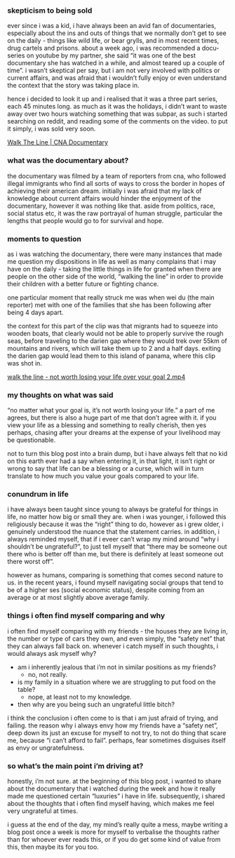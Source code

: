 ### skepticism to being sold

ever since i was a kid, i have always been an avid fan of documentaries, especially about the ins and outs of things that we normally don’t get to see on the daily - things like wild life, or bear grylls, and in most recent times, drug cartels and prisons. about a week ago, i was recommended a docu-series on youtube by my partner, she said “it was one of the best documentary she has watched in a while, and almost teared up a couple of time”. i wasn’t skeptical per say, but i am not very involved with politics or current affairs, and was afraid that i wouldn’t fully enjoy or even understand the context that the story was taking place in.

hence i decided to look it up and i realised that it was a three part series, each 45 minutes long. as much as it was the holidays, i didn’t want to waste away over two hours watching something that was subpar, as such i started searching on reddit, and reading some of the comments on the video. to put it simply, i was sold very soon.

[Walk The Line | CNA Documentary](https://youtube.com/playlist?list=PLkMf14VQEvTaR0QKm8JtFiRyLaVZZobp7&si=qUcCddUazeP2jhjm)

### what was the documentary about?

the documentary was filmed by a team of reporters from cna, who followed illegal immigrants who find all sorts of ways to cross the border in hopes of achieving their american dream. initially i was afraid that my lack of knowledge about current affairs would hinder the enjoyment of the documentary, however it was nothing like that. aside from politics, race, social status etc, it was the raw portrayal of human struggle, particular the lengths that people would go to for survival and hope.

### moments to question

as i was watching the documentary, there were many instances that made me question my dispositions in life as well as many complains that i may have on the daily - taking the little things in life for granted when there are people on the other side of the world, “walking the line” in order to provide their children with a better future or fighting chance.

one particular moment that really struck me was when wei du (the main reporter) met with one of the families that she has been following after being 4 days apart.

the context for this part of the clip was that migrants had to squeeze into wooden boats, that clearly would not be able to properly survive the rough seas, before traveling to the darien gap where they would trek over 55km of mountains and rivers, which will take them up to 2 and a half days. exiting the darien gap would lead them to this island of panama, where this clip was shot in.

[walk the line - not worth losing your life over your goal 2.mp4](https://prod-files-secure.s3.us-west-2.amazonaws.com/5503b278-6d9b-4ece-9567-42c87025f13c/ed3e56bb-fdc5-45ee-8530-d4d055689309/walk_the_line_-_not_worth_losing_your_life_over_your_goal_2.mp4)

### my thoughts on what was said

“no matter what your goal is, it’s not worth losing your life.” a part of me agrees, but there is also a huge part of me that don’t agree with it. if you view your life as a blessing and something to really cherish, then yes perhaps, chasing after your dreams at the expense of your livelihood may be questionable.

not to turn this blog post into a brain dump, but i have always felt that no kid on this earth ever had a say when entering it, in that light, it isn’t right or wrong to say that life can be a blessing or a curse, which will in turn translate to how much you value your goals compared to your life.

### conundrum in life

i have always been taught since young to always be grateful for things in life, no matter how big or small they are. when i was younger, i followed this religiously because it was the “right” thing to do, however as i grew older, i genuinely understood the nuance that the statement carries. in addition, i always reminded myself, that if i eveer can’t wrap my mind around “why i shouldn’t be ungrateful?”, to just tell myself that “there may be someone out there who is better off than me, but there is definitely at least someone out there worst off”.

however as humans, comparing is something that comes second nature to us. in the recent years, i found myself navigating social groups that tend to be of a higher ses (social economic status), despite coming from an average or at most slightly above average family.

### things i often find myself comparing and why

i often find myself comparing with my friends - the houses they are living in, the number or type of cars they own, and even simply, the “safety net” that they can always fall back on. whenever i catch myself in such thoughts, i would always ask myself why?

- am i inherently jealous that i’m not in similar positions as my friends?
    - no, not really.
- is my family in a situation where we are struggling to put food on the table?
    - nope, at least not to my knowledge.
- then why are you being such an ungrateful little bitch?

i think the conclusion i often come to is that i am just afraid of trying, and failing. the reason why i always envy how my friends have a “safety net”, deep down its just an excuse for myself to not try, to not do thing that scare me, because “i can’t afford to fail”. perhaps, fear sometimes disguises itself as envy or ungratefulness.

### so what’s the main point i’m driving at?

honestly, i’m not sure. at the beginning of this blog post, i wanted to share about the documentary that i watched during the week and how it really made me questioned certain “luxuries” i have in life. subsequently, i shared about the thoughts that i often find myself having, which makes me feel very ungrateful at times.

i guess at the end of the day, my mind’s really quite a mess, maybe writing a blog post once a week is more for myself to verbalise the thoughts rather than for whoever ever reads this, or if you do get some kind of value from this, then maybe its for you too.